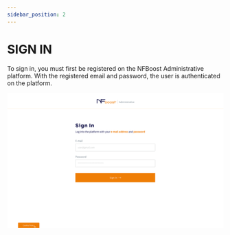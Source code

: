 ```yaml
---
sidebar_position: 2
---
```


# SIGN IN

To sign in, you must first be registered on the NFBoost Administrative platform.
With the registered email and password, the user is authenticated on the platform.

![1](/img/SignIn.png)